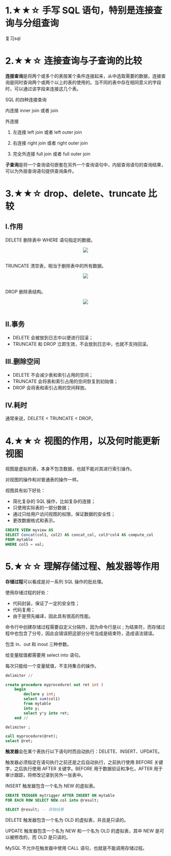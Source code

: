 # 1.★★☆ 手写 SQL 语句，特别是连接查询与分组查询

复习sql

# 2.★★☆ 连接查询与子查询的比较

**连接查询**是将两个或多个的表按某个条件连接起来，从中选取需要的数据，连接查询是同时查询两个或两个以上的表的使用的。当不同的表中存在相同意义的字段时，可以通过该字段来连接这几个表。

SQL 的四种连接查询

内连接
inner join 或者 join

外连接
1. 左连接 left join 或者 left outer join

2. 右连接 right join 或者 right outer join

3. 完全外连接 full join 或者 full outer join

**子查询**是将一个查询语句嵌套在另外一个查询语句中，内层查询语句的查询结果，可以为外层查询语句提供查询条件。


# 3.★★☆ drop、delete、truncate 比较

## I.作用
DELETE 删除表中 WHERE 语句指定的数据。

<div align="center"> <img src="https://diycode.b0.upaiyun.com/photo/2019/f2cdb010e07c176688bc5bae2bbd41be.png" width=""/> </div><br>

TRUNCATE 清空表，相当于删除表中的所有数据。

<div align="center"> <img src="https://diycode.b0.upaiyun.com/photo/2019/c3983ada399b68d5b5854729aa28299b.png" width=""/> </div><br>

DROP 删除表结构。

<div align="center"> <img src="https://diycode.b0.upaiyun.com/photo/2019/78c1ca2a5baf04f6ebf2509dec863904.png" width=""/> </div><br>

## II.事务

- DELETE 会被放到日志中以便进行回滚；  
- TRUNCATE 和 DROP 立即生效，不会放到日志中，也就不支持回滚。

## III.删除空间

- DELETE 不会减少表和索引占用的空间；
- TRUNCATE 会将表和索引占用的空间恢复到初始值；
- DROP 会将表和索引占用的空间释放。

## IV.耗时

通常来说，DELETE < TRUNCATE < DROP。

# 4.★★☆ 视图的作用，以及何时能更新视图

视图是虚拟的表，本身不包含数据，也就不能对其进行索引操作。

对视图的操作和对普通表的操作一样。

视图具有如下好处：

- 简化复杂的 SQL 操作，比如复杂的连接；
- 只使用实际表的一部分数据；
- 通过只给用户访问视图的权限，保证数据的安全性；
- 更改数据格式和表示。

```sql
CREATE VIEW myview AS
SELECT Concat(col1, col2) AS concat_col, col3*col4 AS compute_col
FROM mytable
WHERE col5 = val;
```

# 5.★☆☆ 理解存储过程、触发器等作用

**存储过程**可以看成是对一系列 SQL 操作的批处理。

使用存储过程的好处：

- 代码封装，保证了一定的安全性；
- 代码复用；
- 由于是预先编译，因此具有很高的性能。

命令行中创建存储过程需要自定义分隔符，因为命令行是以 ; 为结束符，而存储过程中也包含了分号，因此会错误把这部分分号当成是结束符，造成语法错误。

包含 in、out 和 inout 三种参数。

给变量赋值都需要用 select into 语句。

每次只能给一个变量赋值，不支持集合的操作。

```sql
delimiter //

create procedure myprocedure( out ret int )
    begin
        declare y int;
        select sum(col1)
        from mytable
        into y;
        select y*y into ret;
    end //

delimiter ;
```

```sql
call myprocedure(@ret);
select @ret;
```

**触发器**会在某个表执行以下语句时而自动执行：DELETE、INSERT、UPDATE。

触发器必须指定在语句执行之前还是之后自动执行，之前执行使用 BEFORE 关键字，之后执行使用 AFTER 关键字。BEFORE 用于数据验证和净化，AFTER 用于审计跟踪，将修改记录到另外一张表中。

INSERT 触发器包含一个名为 NEW 的虚拟表。

```sql
CREATE TRIGGER mytrigger AFTER INSERT ON mytable
FOR EACH ROW SELECT NEW.col into @result;

SELECT @result; -- 获取结果
```

DELETE 触发器包含一个名为 OLD 的虚拟表，并且是只读的。

UPDATE 触发器包含一个名为 NEW 和一个名为 OLD 的虚拟表，其中 NEW 是可以被修改的，而 OLD 是只读的。

MySQL 不允许在触发器中使用 CALL 语句，也就是不能调用存储过程。

